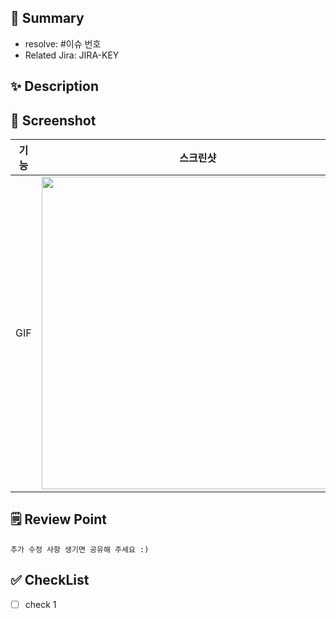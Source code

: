 ## 📌 Summary
- resolve: #이슈 번호
- Related Jira: JIRA-KEY

## ✨ Description
<!-- 변경 사항 요약 -->

## 📸 Screenshot
<!-- UI 변화가 없다면 지워주세요 -->
|기능|스크린샷|
|:--:|:--:|
|GIF|<img src="" width="500" />|

## 🗒️ Review Point
```
추가 수정 사항 생기면 공유해 주세요 :)
```

## ✅ CheckList
- [ ] check 1
